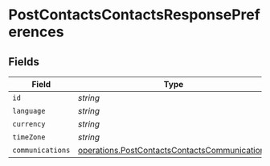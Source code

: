 # PostContactsContactsResponsePreferences


## Fields

| Field                                                                                                          | Type                                                                                                           | Required                                                                                                       | Description                                                                                                    |
| -------------------------------------------------------------------------------------------------------------- | -------------------------------------------------------------------------------------------------------------- | -------------------------------------------------------------------------------------------------------------- | -------------------------------------------------------------------------------------------------------------- |
| `id`                                                                                                           | *string*                                                                                                       | :heavy_minus_sign:                                                                                             | N/A                                                                                                            |
| `language`                                                                                                     | *string*                                                                                                       | :heavy_minus_sign:                                                                                             | N/A                                                                                                            |
| `currency`                                                                                                     | *string*                                                                                                       | :heavy_minus_sign:                                                                                             | N/A                                                                                                            |
| `timeZone`                                                                                                     | *string*                                                                                                       | :heavy_minus_sign:                                                                                             | N/A                                                                                                            |
| `communications`                                                                                               | [operations.PostContactsContactsCommunications](../../models/operations/postcontactscontactscommunications.md) | :heavy_minus_sign:                                                                                             | N/A                                                                                                            |